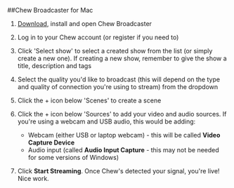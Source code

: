 ##Chew Broadcaster for Mac

1. [Download](https://chew.tv/guide/broadcaster/mac), install and open Chew Broadcaster

2. Log in to your Chew account (or register if you need to)
 
3. Click 'Select show' to select a created show from the list (or simply create a new one). If creating a new show, remember to give the show a title, description and tags

4. Select the quality you'd like to broadcast (this will depend on the type and quality of connection you're using to stream) from the dropdown

5. Click the + icon below 'Scenes' to create a scene

6. Click the + icon below 'Sources' to add your video and audio sources. If you're using a webcam and USB audio, this would be adding:

	- Webcam (either USB or laptop webcam) - this will be called **Video Capture Device**
	- Audio input (called **Audio Input Capture** - this may not be needed for some versions of Windows) 

7. Click **Start Streaming**. Once Chew's detected your signal, you're live! Nice work. 
